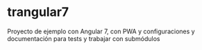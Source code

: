 # trangular7
Proyecto de ejemplo con Angular 7, con PWA y configuraciones y documentación para tests y trabajar con submódulos
